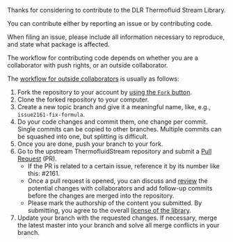 Thanks for considering to contribute to the DLR Thermofluid Stream Library.

You can contribute either by reporting an issue or by contributing code.

When filing an issue, please include all information necessary to reproduce,
and state what package is affected.

The workflow for contributing code depends on whether you are a collaborator
with push rights, or an outside collaborator.

The [workflow for outside collaborators](https://guides.github.com/activities/forking/) is usually as follows:

1. Fork the repository to your account by
   [using the `Fork` button](https://help.github.com/articles/fork-a-repo/).
2. Clone the forked repository to your computer.
3. Create a new topic branch and give it a meaningful name,
   like, e.g., `issue2161-fix-formula`.
4. Do your code changes and commit them, one change per commit.
   Single commits can be copied to other branches.
   Multiple commits can be squashed into one, but splitting is difficult.
5. Once you are done, push your branch to your fork.
6. Go to the upstream ThermofluidStream repository and submit a
   [Pull Request](https://help.github.com/articles/about-pull-requests/) (PR).
   * If the PR is related to a certain issue, reference it by its number like this: #2161.
   * Once a pull request is opened, you can discuss and
   [review](https://help.github.com/articles/about-pull-request-reviews/)
   the potential changes with collaborators and add follow-up commits before
   the changes are merged into the repository.
   * Please mark the authorship of the content you submitted. By submitting, you agree to the overall [license of the library](https://github.com/DLR-SR/ThermofluidStream/blob/main/LICENSE). 
   <!-- * If you have not already signed the Modelica Association Contributor License Agreement (CLA) you need to do so one-time.
   You can sign the CLA electronically using the CLA Assistant service and your GitHub account. There is no need to scan and send any documents by mail. -->
7. Update your branch with the requested changes. If necessary, merge the latest
   master into your branch and solve all merge conflicts in your branch.
